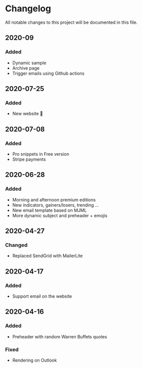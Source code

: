 # Changelog
All notable changes to this project will be documented in this file.

## 2020-09
### Added
- Dynamic sample
- Archive page
- Trigger emails using Github actions

## 2020-07-25
### Added
- New website 🎉

## 2020-07-08
### Added
- Pro snippets in Free version
- Stripe payments

## 2020-06-28
### Added
- Morning and afternoon premium editions
- New indicators, gainers/losers, trending ...
- New email template based on MJML
- More dynamic subject and preheader + emojis

## 2020-04-27
### Changed
- Replaced SendGrid with MailerLite

## 2020-04-17
### Added
- Support email on the website

## 2020-04-16
### Added
- Preheader with random Warren Buffets quotes

### Fixed
- Rendering on Outlook
